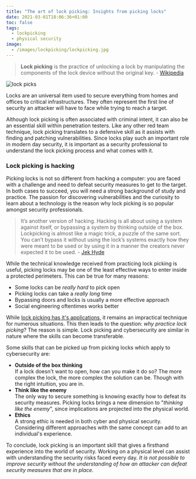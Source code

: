 ```yaml
---
title: "The art of lock picking: Insights from picking locks"
date: 2021-03-01T18:06:36+01:00
toc: false
tags:
  - lockpicking
  - physical security
image:
  - /images/lockpicking/lockpicking.jpg
---
```


> **Lock picking** is the practice of unlocking a lock by manipulating the components of the lock device without the original key. - [Wikipedia](https://en.wikipedia.org/wiki/Lock_picking)

![lock picks](/images/lockpicking/lockpicking.jpg#center)

Locks are an universal item used to secure everything from homes and offices to critical infrastructures. They often represent the first line of security an attacker will have to face while trying to reach a target. 

Although lock picking is often associated with criminal intent, it can also be an essential skill within penetration testers. Like any other red team technique, lock picking translates to a defensive skill as it assists with finding and patching vulnerabilities. Since locks play such an important role in modern day security, it is important as a security professional to understand the lock picking process and what comes with it. 

### Lock picking is hacking

Picking locks is not so different from hacking a computer: you are faced with a challenge and need to defeat security measures to get to the target. In both cases to succeed, you will need a strong background of study and practice. 
The passion for discovering vulnerabilities and the curiosity to learn about a technology is the reason why lock picking is so popular amongst security professionals.

> It’s another version of hacking. Hacking is all about using a system against itself, or bypassing a system by thinking outside of the box. Lockpicking is almost like a magic trick, a puzzle of the same sort. You can’t bypass it without using the lock’s systems exactly how they were meant to be used or by using it in a manner the creators never expected it to be used. - [Jek Hyde](https://twitter.com/HydeNS33k)

While the technical knowledge received from practicing lock picking is useful, picking locks may be one of the least effective ways to enter inside a protected perimeters. This can be true for many reasons: 

- Some locks can be *really hard* to pick open
- Picking locks can take a *really long* time
- Bypassing doors and locks is usually a more effective approach
- Social engineering oftentimes works better

While [lock picking has it's applications](https://www.youtube.com/watch?v=LRXGIdg7eNE), it remains an impractical technique for numerous situations. This then leads to the question: *why practice lock picking*?
The reason is simple. Lock picking and cybersecurity are similar in nature where the skills can become transferable. 

Some skills that can be picked up from picking locks which apply to cybersecurity are:

- **Outside of the box thinking**  
  If a lock doesn't want to open, how can you make it do so? The more complex the lock, the more complex the solution can be. Though with the right intuition, you are in.
- **Think like the enemy**  
  The only way to secure something is knowing exactly how to defeat its security measures. 
  Picking locks brings a new dimension to "*thinking like the enemy*", since implications are projected into the physical world.
- **Ethics**  
  A strong ethic is needed in both cyber and physical security. Considering different approaches with the same concept can add to an individual's experience.

To conclude, lock picking is an important skill that gives a firsthand experience into the world of security. Working on a physical level can assist with understanding the security risks faced every day. *It is not possible to improve security without the understanding of how an attacker can defeat security measures that are in place*.

